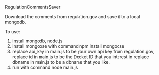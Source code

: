 RegulationCommentsSaver

Download the comments from regulation.gov and save it to a local mongodb.

To use:
1. install mongodb, node.js
2. install mongoose with command npm install mongoose
3. replace api_key in main.js to be your own api key from regulation.gov,
replace id in main.js to be the Docket ID that you interest in
replace dbname in main.js to be a dbname that you like.
4. run with command node main.js

